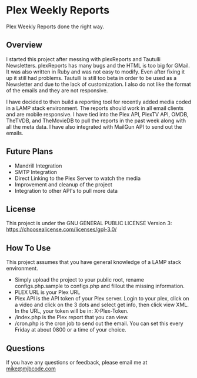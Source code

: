 # Plex Weekly Reports
Plex Weekly Reports done the right way.

## Overview
I started this project after messing with plexReports and Tautulli Newsletters. plexReports has many bugs and the HTML is too big for GMail. It was also written in Ruby and was not easy to modify. Even after fixing it up it still had problems. Tautulli is still too beta in order to be used as a Newsletter and due to the lack of customization. I also do not like the format of the emails and they are not responsive.

I have decided to then build a reporting tool for recently added media coded in a LAMP stack environment. The reports should work in all email clients and are mobile responsive. I have tied into the Plex API, PlexTV API, OMDB, TheTVDB, and TheMovieDB to pull the reports in the past week along with all the meta data. I have also integrated with MailGun API to send out the emails.

## Future Plans
- Mandrill Integration
- SMTP Integration
- Direct Linking to the Plex Server to watch the media
- Improvement and cleanup of the project
- Integration to other API's to pull more data

## License
This project is under the GNU GENERAL PUBLIC LICENSE Version 3: https://choosealicense.com/licenses/gpl-3.0/

## How To Use
This project assumes that you have general knowledge of a LAMP stack environment.
- Simply upload the project to your public root, rename configs.php.sample to configs.php and fillout the missing information.
- PLEX URL is your Plex URL
- Plex API is the API token of your Plex server. Login to your plex, click on a video and click on the 3 dots and select get info, then click view XML. In the URL, your token will be in: X-Plex-Token.
- /index.php is the Plex report that you can view.
- /cron.php is the cron job to send out the email. You can set this every Friday at about 0800 or a time of your choice.

## Questions
If you have any questions or feedback, please email me at mike@mjbcode.com